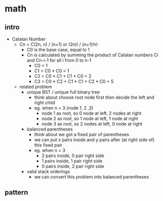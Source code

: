 # math

## intro

- Catalan Number
    - Cn = C(2n, n) / (n+1) or (2n)! / (n+1)!n!
        - C0 is the base case, equal to 1
        - Cn is calculated by summing the product of Catalan numbers Ci and Cn-i-1 for all i from 0 to n-1
            - C0 = 1
            - C1 = C0 * C0 = 1
            - C2 = C0 * C1 + C1 * C0 = 2
            - C3 = C0 * C2 + C1 * C1 + C2 * C0 = 5
    - related problem
        - unique BST / unique full binary tree
            - think about choose root node first then decide the left and right child
            - eg. when n = 3 (node 1, 2 ,3)
                - node 1 as root, so 0 node at left, 2 nodes at right
                - node 2 as root, so 1 node at left, 1 node at right
                - node 3 as root, so 2 nodes at left, 0 node at right
        - balanced parentheses
            - think about we got a fixed pair of parentheses
            - we can put x pairs inside and y pairs after (at right side of) this fixed pair
            - eg. when n = 3
                - 2 pairs inside, 0 pair right side
                - 1 pairs inside, 1 pair right side
                - 0 pairs inside, 2 pair right side
        - valid stack orderings
            - we can convert this problem into balanced parentheses

## pattern
